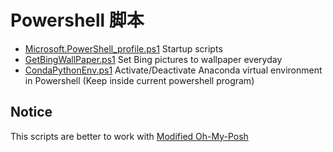 # Powershell 脚本

* [Microsoft.PowerShell_profile.ps1](/scripts/Microsoft.PowerShell_profile.ps1) Startup scripts
* [GetBingWallPaper.ps1](/scripts/GetBingWallPaper.ps1) Set Bing pictures to wallpaper everyday
* [CondaPythonEnv.ps1](/scripts/Anaconda/CondaPythonEnv.ps1) Activate/Deactivate Anaconda virtual environment in Powershell (Keep inside current powershell program)

## Notice

This scripts are better to work with [Modified Oh-My-Posh](https://github.com/Jarvis73/oh-my-posh)

